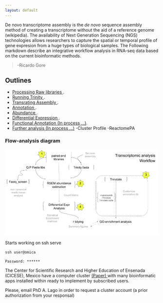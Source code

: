 ```yaml
---
layout: default
---
```


De novo transcriptome assembly is the _de novo_ sequence assembly method of creating a transcriptome without the aid of a reference genome (wikipedia). The availability of Next Generation Sequencing (NGS) technologies allows researchers to capture the spatial or temporal profile of gene expresion from a huge types of biological samples. The Following markdown describe an integrative workflow analysis in RNA-seq data based on the current bioinformatic methods.

> -Ricardo Gore

## Outlines

* [Processing Raw libraries ](./markdown/Processing).
* [Running Trinity ](./markdown/denovo-Assembly).
* [Transrating Assembly ](./markdown/transrate).
* [Annotation ](./markdown/trinotate).
* [Abundance ](./markdown/RSEM).
* [Differential Expression ](./markdown/DiffExp).
* [Functional Annotation (In process ...)](./markdown/DE-ontology).
* [Further analysis (In process ...)](https://bioconductor.org/packages/3.7/bioc/vignettes/clusterProfiler/inst/doc/clusterProfiler.html#kegg-analysis)
    -Cluster Profile
    -ReactomePA

### Flow-analysis diagram

![](./figures/step-step-analysis.png)


Starts working on ssh serve

```shell
ssh user@omica
```

```shell
Password: ******
```

The Center for Scientific Research and Higher Education of Ensenada (CICESE), Mexico have a computer cluster [(Paper) ](http://todos.cicese.mx/sitio/noticia.php?n=827#.WsJ-23XwZhE) with many bioinformatic apps installed within ready to implement by subscribed users.  

Please, email PhD A. Lago in order to request a cluster account (a prior authorization from your responsal)


<head>
    <script src="http://d3js.org/d3.v4.min.js"></script>
    <script src="http://dimplejs.org/dist/dimple.v2.3.0.min.js"></script>
  </head>
  <body>
    <script type="text/javascript">
      var svg = dimple.newSvg("body", 800, 600);
      var data = [
        { "Word":"Hello", "Awesomeness":2000 },
        { "Word":"World", "Awesomeness":3000 }
      ];
      var chart = new dimple.chart(svg, data);
      chart.addCategoryAxis("x", "Word");
      chart.addMeasureAxis("y", "Awesomeness");
      chart.addSeries(null, dimple.plot.bar);
      chart.draw();
    </script>
  </body>

  <html>
<div id="chartContainer">
  <script src="/lib/d3.v4.3.0.js"></script>
  <script src="http://dimplejs.org/dist/dimple.v2.3.0.min.js"></script>
  <script type="text/javascript">
    var svg = dimple.newSvg("#chartContainer", 590, 400);
    d3.tsv("/data/example_data.tsv", function (data) {

      // Filter for a single SKU and Channel
      data = dimple.filterData(data, "SKU", "Theta 18 Pack Standard");
      data = dimple.filterData(data, "Channel", "Hypermarkets");

      // Create and Position a Chart
      var myChart = new dimple.chart(svg, data);
      myChart.setBounds(60, 30, 500, 300);
      var x = myChart.addCategoryAxis("x", "Month")
      myChart.addMeasureAxis("y", "Unit Sales");

      // Order the x axis by date
      x.addOrderRule("Date");

      // Min price will be green, middle price yellow and max red
      myChart.addColorAxis("Price", ["green", "yellow", "red"]);

      // Add a thick line with markers
      var lines = myChart.addSeries(null, dimple.plot.line);
      lines.lineWeight = 5;
      lines.lineMarkers = true;

      // Draw the chart
      myChart.draw();

    });
  </script>
</div>
</html>